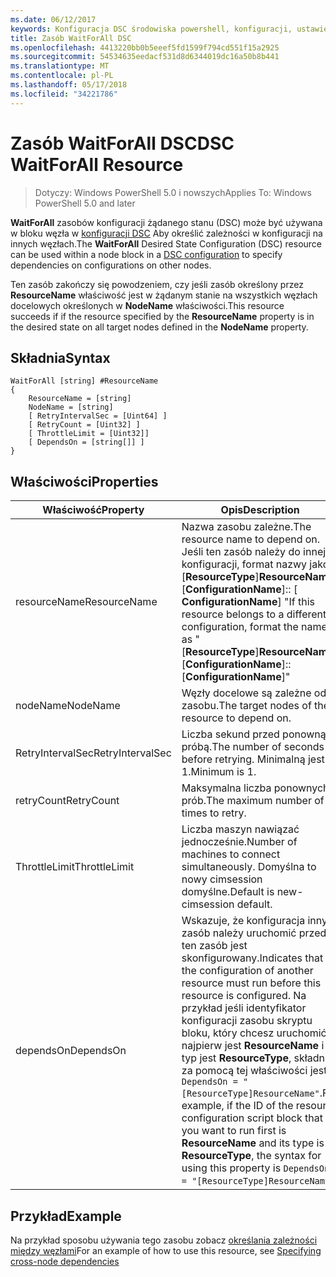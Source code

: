 ```yaml
---
ms.date: 06/12/2017
keywords: Konfiguracja DSC środowiska powershell, konfiguracji, ustawienia
title: Zasób WaitForAll DSC
ms.openlocfilehash: 4413220bb0b5eeef5fd1599f794cd551f15a2925
ms.sourcegitcommit: 54534635eedacf531d8d6344019dc16a50b8b441
ms.translationtype: MT
ms.contentlocale: pl-PL
ms.lasthandoff: 05/17/2018
ms.locfileid: "34221786"
---
```

# <a name="dsc-waitforall-resource"></a><span data-ttu-id="dd6fb-103">Zasób WaitForAll DSC</span><span class="sxs-lookup"><span data-stu-id="dd6fb-103">DSC WaitForAll Resource</span></span>

> <span data-ttu-id="dd6fb-104">Dotyczy: Windows PowerShell 5.0 i nowszych</span><span class="sxs-lookup"><span data-stu-id="dd6fb-104">Applies To: Windows PowerShell 5.0 and later</span></span>

<span data-ttu-id="dd6fb-105">**WaitForAll** zasobów konfiguracji żądanego stanu (DSC) może być używana w bloku węzła w [konfiguracji DSC](configurations.md) Aby określić zależności w konfiguracji na innych węzłach.</span><span class="sxs-lookup"><span data-stu-id="dd6fb-105">The **WaitForAll** Desired State Configuration (DSC) resource can be used within a node block in a [DSC configuration](configurations.md) to specify dependencies on configurations on other nodes.</span></span>

<span data-ttu-id="dd6fb-106">Ten zasób zakończy się powodzeniem, czy jeśli zasób określony przez **ResourceName** właściwość jest w żądanym stanie na wszystkich węzłach docelowych określonych w **NodeName** właściwości.</span><span class="sxs-lookup"><span data-stu-id="dd6fb-106">This resource succeeds if if the resource specified by the **ResourceName** property is in the desired state on all target nodes defined in the **NodeName** property.</span></span>


## <a name="syntax"></a><span data-ttu-id="dd6fb-107">Składnia</span><span class="sxs-lookup"><span data-stu-id="dd6fb-107">Syntax</span></span>

```
WaitForAll [string] #ResourceName
{
    ResourceName = [string]
    NodeName = [string]
    [ RetryIntervalSec = [Uint64] ]
    [ RetryCount = [Uint32] ]
    [ ThrottleLimit = [Uint32]]
    [ DependsOn = [string[]] ]
}
```

## <a name="properties"></a><span data-ttu-id="dd6fb-108">Właściwości</span><span class="sxs-lookup"><span data-stu-id="dd6fb-108">Properties</span></span>

|  <span data-ttu-id="dd6fb-109">Właściwość</span><span class="sxs-lookup"><span data-stu-id="dd6fb-109">Property</span></span>  |  <span data-ttu-id="dd6fb-110">Opis</span><span class="sxs-lookup"><span data-stu-id="dd6fb-110">Description</span></span>   |
|---|---|
| <span data-ttu-id="dd6fb-111">resourceName</span><span class="sxs-lookup"><span data-stu-id="dd6fb-111">ResourceName</span></span>| <span data-ttu-id="dd6fb-112">Nazwa zasobu zależne.</span><span class="sxs-lookup"><span data-stu-id="dd6fb-112">The resource name to depend on.</span></span> <span data-ttu-id="dd6fb-113">Jeśli ten zasób należy do innej konfiguracji, format nazwy jako "[__ResourceType__]__ResourceName__:: [__ConfigurationName__]:: [ __ConfigurationName__] "</span><span class="sxs-lookup"><span data-stu-id="dd6fb-113">If this resource belongs to a different configuration, format the name as "[__ResourceType__]__ResourceName__::[__ConfigurationName__]::[__ConfigurationName__]"</span></span>|
| <span data-ttu-id="dd6fb-114">nodeName</span><span class="sxs-lookup"><span data-stu-id="dd6fb-114">NodeName</span></span>| <span data-ttu-id="dd6fb-115">Węzły docelowe są zależne od zasobu.</span><span class="sxs-lookup"><span data-stu-id="dd6fb-115">The target nodes of the resource to depend on.</span></span>|
| <span data-ttu-id="dd6fb-116">RetryIntervalSec</span><span class="sxs-lookup"><span data-stu-id="dd6fb-116">RetryIntervalSec</span></span>| <span data-ttu-id="dd6fb-117">Liczba sekund przed ponowną próbą.</span><span class="sxs-lookup"><span data-stu-id="dd6fb-117">The number of seconds before retrying.</span></span> <span data-ttu-id="dd6fb-118">Minimalną jest 1.</span><span class="sxs-lookup"><span data-stu-id="dd6fb-118">Minimum is 1.</span></span>|
| <span data-ttu-id="dd6fb-119">retryCount</span><span class="sxs-lookup"><span data-stu-id="dd6fb-119">RetryCount</span></span>| <span data-ttu-id="dd6fb-120">Maksymalna liczba ponownych prób.</span><span class="sxs-lookup"><span data-stu-id="dd6fb-120">The maximum number of times to retry.</span></span>|
| <span data-ttu-id="dd6fb-121">ThrottleLimit</span><span class="sxs-lookup"><span data-stu-id="dd6fb-121">ThrottleLimit</span></span>| <span data-ttu-id="dd6fb-122">Liczba maszyn nawiązać jednocześnie.</span><span class="sxs-lookup"><span data-stu-id="dd6fb-122">Number of machines to connect simultaneously.</span></span> <span data-ttu-id="dd6fb-123">Domyślna to nowy cimsession domyślne.</span><span class="sxs-lookup"><span data-stu-id="dd6fb-123">Default is new-cimsession default.</span></span>|
| <span data-ttu-id="dd6fb-124">dependsOn</span><span class="sxs-lookup"><span data-stu-id="dd6fb-124">DependsOn</span></span> | <span data-ttu-id="dd6fb-125">Wskazuje, że konfiguracja inny zasób należy uruchomić przed ten zasób jest skonfigurowany.</span><span class="sxs-lookup"><span data-stu-id="dd6fb-125">Indicates that the configuration of another resource must run before this resource is configured.</span></span> <span data-ttu-id="dd6fb-126">Na przykład jeśli identyfikator konfiguracji zasobu skryptu bloku, który chcesz uruchomić najpierw jest __ResourceName__ i jej typ jest __ResourceType__, składnia za pomocą tej właściwości jest `DependsOn = "[ResourceType]ResourceName"`.</span><span class="sxs-lookup"><span data-stu-id="dd6fb-126">For example, if the ID of the resource configuration script block that you want to run first is __ResourceName__ and its type is __ResourceType__, the syntax for using this property is `DependsOn = "[ResourceType]ResourceName"`.</span></span>|


## <a name="example"></a><span data-ttu-id="dd6fb-127">Przykład</span><span class="sxs-lookup"><span data-stu-id="dd6fb-127">Example</span></span>

<span data-ttu-id="dd6fb-128">Na przykład sposobu używania tego zasobu zobacz [określania zależności między węzłami](crossNodeDependencies.md)</span><span class="sxs-lookup"><span data-stu-id="dd6fb-128">For an example of how to use this resource, see [Specifying cross-node dependencies](crossNodeDependencies.md)</span></span>